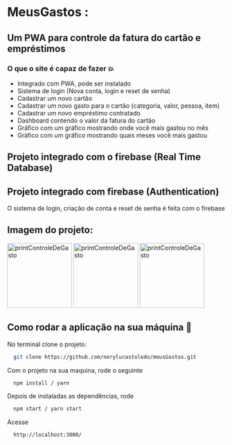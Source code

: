 # MeusGastos :

## Um PWA para controle da fatura do cartão e empréstimos


### O que o site é capaz de fazer 💥

- Integrado com PWA, pode ser instalado
- Sistema de login (Nova conta, login e reset de senha)
- Cadastrar um novo cartão
- Cadastrar um novo gasto para o cartão (categoria, valor, pessoa, item)
- Cadastrar um novo empréstimo contratado
- Dashboard contendo o valor da fatura do cartão
- Gráfico com um gráfico mostrando onde você mais gastou no mês
- Gráfico com um gráfico mostrando quais meses você mais gastou

## Projeto integrado com o firebase (Real Time Database)

## Projeto integrado com firebase (Authentication)
O sistema de login, criação de conta e reset de senha é feita com o firebase

## Imagem do projeto:
<img width="149" alt="printControleDeGasto" src="https://user-images.githubusercontent.com/20606664/188494691-7b832486-9208-4430-a48c-314cb4f4b0b0.jpg">

<img width="149" alt="printControleDeGasto" src="https://user-images.githubusercontent.com/20606664/188494715-4b83e261-2375-4265-a541-7434ee15c13a.jpg">

<img width="149" alt="printControleDeGasto" src="https://user-images.githubusercontent.com/20606664/188494650-5ec572bb-c864-4df9-834b-86ce0dc38432.png">

## Como rodar a aplicação na sua máquina :rocket:

No terminal clone o projeto:

```sh
  git clone https://github.com/nerylucastoledo/meusGastos.git
```

Com o projeto na sua maquina, rode o seguinte

```sh
  npm install / yarn
```

Depois de instaladas as dependências, rode

```sh
  npm start / yarn start
```

Acesse

```sh
  http://localhost:3000/
```
